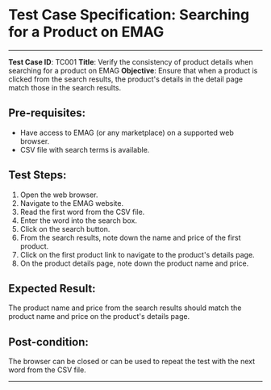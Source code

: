 # Test Case Specification: Searching for a Product on EMAG
____

**Test Case ID**: TC001
**Title**: Verify the consistency of product details when searching for a product on EMAG
**Objective**: Ensure that when a product is clicked from the search results, the product's details in the detail page match those in the search results.

## Pre-requisites:
- Have access to EMAG (or any marketplace) on a supported web browser.
- CSV file with search terms is available.

## Test Steps:
1. Open the web browser.
2. Navigate to the EMAG website.
3. Read the first word from the CSV file.
4. Enter the word into the search box.
5. Click on the search button.
6. From the search results, note down the name and price of the first product.
7. Click on the first product link to navigate to the product's details page.
8. On the product details page, note down the product name and price.

## Expected Result:
The product name and price from the search results should match the product name and price on the product's details page.

## Post-condition:
The browser can be closed or can be used to repeat the test with the next word from the CSV file.
____
